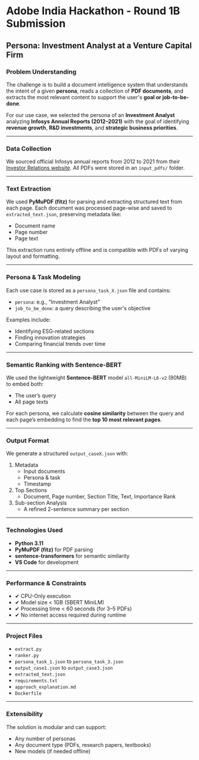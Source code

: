 # Adobe India Hackathon - Round 1B Submission

## Persona: Investment Analyst at a Venture Capital Firm

### Problem Understanding

The challenge is to build a document intelligence system that understands the intent of a given **persona**, reads a collection of **PDF documents**, and extracts the most relevant content to support the user's **goal or job-to-be-done**.

For our use case, we selected the persona of an **Investment Analyst** analyzing **Infosys Annual Reports (2012–2021)** with the goal of identifying **revenue growth**, **R&D investments**, and **strategic business priorities**.

---

### Data Collection

We sourced official Infosys annual reports from 2012 to 2021 from their [Investor Relations website](https://www.infosys.com/investors/reports-filings/annual-report/). All PDFs were stored in an `input_pdfs/` folder.

---

### Text Extraction

We used **PyMuPDF (fitz)** for parsing and extracting structured text from each page. Each document was processed page-wise and saved to `extracted_text.json`, preserving metadata like:
- Document name
- Page number
- Page text

This extraction runs entirely offline and is compatible with PDFs of varying layout and formatting.

---

### Persona & Task Modeling

Each use case is stored as a `persona_task_X.json` file and contains:
- `persona`: e.g., “Investment Analyst”
- `job_to_be_done`: a query describing the user's objective

Examples include:
- Identifying ESG-related sections
- Finding innovation strategies
- Comparing financial trends over time

---

### Semantic Ranking with Sentence-BERT

We used the lightweight **Sentence-BERT** model `all-MiniLM-L6-v2` (80MB) to embed both:
- The user’s query
- All page texts

For each persona, we calculate **cosine similarity** between the query and each page’s embedding to find the **top 10 most relevant pages**.

---

### Output Format

We generate a structured `output_caseX.json` with:
1. Metadata
   - Input documents
   - Persona & task
   - Timestamp
2. Top Sections
   - Document, Page number, Section Title, Text, Importance Rank
3. Sub-section Analysis
   - A refined 2-sentence summary per section

---

### Technologies Used

- **Python 3.11**
- **PyMuPDF (fitz)** for PDF parsing
- **sentence-transformers** for semantic similarity
- **VS Code** for development

---

### Performance & Constraints

- ✔ CPU-Only execution
- ✔ Model size < 1GB (SBERT MiniLM)
- ✔ Processing time < 60 seconds (for 3–5 PDFs)
- ✔ No internet access required during runtime

---

### Project Files

- `extract.py`
- `ranker.py`
- `persona_task_1.json` to `persona_task_3.json`
- `output_case1.json` to `output_case3.json`
- `extracted_text.json`
- `requirements.txt`
- `approach_explanation.md`
- `Dockerfile`

---

### Extensibility

The solution is modular and can support:
- Any number of personas
- Any document type (PDFs, research papers, textbooks)
- New models (if needed offline)
